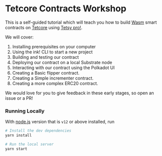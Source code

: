 # Tetcore Contracts Workshop

This is a self-guided tutorial which will teach you how to build [Wasm](https://webassembly.org/) smart contracts on [Tetcore](https://github.com/tetcoin/tetcore) using [Tetsy pro!](https://github.com/tetcoin/pro/).

We will cover:

1. Installing prerequisites on your computer
2. Using the ink! CLI to start a new project
3. Building and testing our contract
4. Deploying our contract on a local Substrate node
5. Interacting with our contract using the Polkadot UI
6. Creating a Basic flipper contract.
7. Creating a Simple incrementer contract.
8. Creating a more complex ERC20 contract.

We would love for you to give feedback in these early stages, so open an issue or a PR!

### Running Locally

With [node.js](https://nodejs.org/en/) version that is `v12` or above installed, run

```bash
# Install the dev dependencies
yarn install

# Run the local server
yarn start
```
